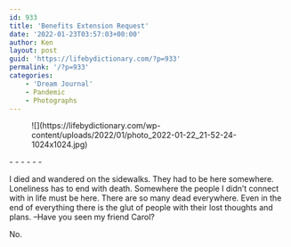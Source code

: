 ```yaml
---
id: 933
title: 'Benefits Extension Request'
date: '2022-01-23T03:57:03+00:00'
author: Ken
layout: post
guid: 'https://lifebydictionary.com/?p=933'
permalink: '/?p=933'
categories:
    - 'Dream Journal'
    - Pandemic
    - Photographs
---
```


<figure class="wp-block-image size-large">![](https://lifebydictionary.com/wp-content/uploads/2022/01/photo_2022-01-22_21-52-24-1024x1024.jpg)</figure>- - - - - -

I died and wandered on the sidewalks. They had to be here somewhere. Loneliness has to end with death. Somewhere the people I didn’t connect with in life must be here. There are so many dead everywhere. Even in the end of everything there is the glut of people with their lost thoughts and plans. –Have you seen my friend Carol?

No.